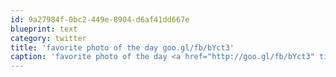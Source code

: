 ```yaml
---
id: 9a27984f-0bc2-449e-8904-d6af41dd667e
blueprint: text
category: twitter
title: 'favorite photo of the day goo.gl/fb/bYct3'
caption: 'favorite photo of the day <a href="http://goo.gl/fb/bYct3" title="http://goo.gl/fb/bYct3" class="link link_untco">goo.gl/fb/bYct3</a>'
---
```

